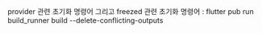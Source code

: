 provider 관련 초기화 명령어 그리고 freezed 관련 초기화 명령어
: flutter pub run build_runner build --delete-conflicting-outputs
